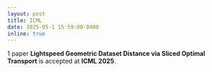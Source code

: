 ```yaml
---
layout: post
title: ICML
date: 2025-05-1 15:59:00-0400
inline: true
---
```


1 paper **Lightspeed Geometric Dataset Distance via Sliced Optimal Transport** is accepted at **ICML 2025**.